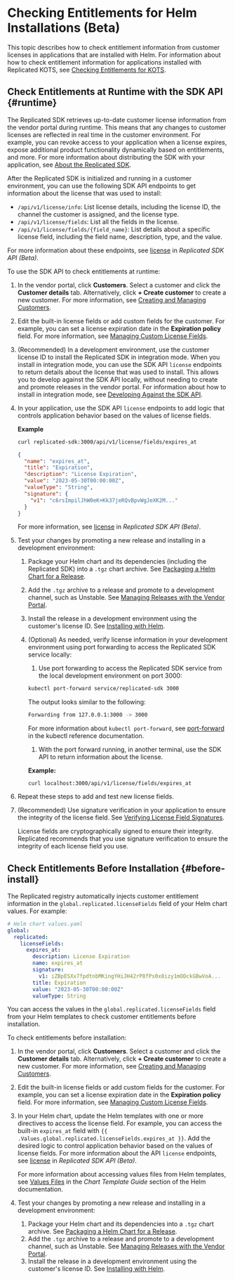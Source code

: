 # Checking Entitlements for Helm Installations (Beta)

This topic describes how to check entitlement information from customer licenses in applications that are installed with Helm. For information about how to check entitlement information for applications installed with Replicated KOTS, see [Checking Entitlements for KOTS](licenses-referencing-fields).

## Check Entitlements at Runtime with the SDK API {#runtime}

The Replicated SDK retrieves up-to-date customer license information from the vendor portal during runtime. This means that any changes to customer licenses are reflected in real time in the customer environment. For example, you can revoke access to your application when a license expires, expose additional product functionality dynamically based on entitlements, and more. For more information about distributing the SDK with your application, see [About the Replicated SDK](replicated-sdk-overview).

After the Replicated SDK is initialized and running in a customer environment, you can use the following SDK API endpoints to get information about the license that was used to install:
* `/api/v1/license/info`: List license details, including the license ID, the channel the customer is assigned, and the license type.
* `/api/v1/license/fields`: List all the fields in the license.  
* `/api/v1/license/fields/{field_name}`: List details about a specific license field, including the field name, description, type, and the value.

For more information about these endpoints, see [license](/reference/replicated-sdk-apis#license) in _Replicated SDK API (Beta)_.

To use the SDK API to check entitlements at runtime:

1. In the vendor portal, click **Customers**. Select a customer and click the **Customer details** tab. Alternatively, click **+ Create customer** to create a new customer. For more information, see [Creating and Managing Customers](/vendor/releases-creating-customer).

1. Edit the built-in license fields or add custom fields for the customer. For example, you can set a license expiration date in the **Expiration policy** field. For more information, see [Managing Custom License Fields](/vendor/licenses-adding-custom-fields).

1. (Recommended) In a development environment, use the customer license ID to install the Replicated SDK in integration mode. When you install in integration mode, you can use the SDK API `license` endpoints to return details about the license that was used to install. This allows you to develop against the SDK API locally, without needing to create and promote releases in the vendor portal. For information about how to install in integration mode, see [Developing Against the SDK API](/vendor/replicated-sdk-development).   

1. In your application, use the SDK API `license` endpoints to add logic that controls application behavior based on the values of license fields.

   **Example**

    ```bash
    curl replicated-sdk:3000/api/v1/license/fields/expires_at
    ```

    ```json
    {
      "name": "expires_at",
      "title": "Expiration",
      "description": "License Expiration",
      "value": "2023-05-30T00:00:00Z",
      "valueType": "String",
      "signature": {
        "v1": "c6rsImpilJhW0eK+Kk37jeRQvBpvWgJeXK2M..."
      }
    }
    ```

    For more information, see [license](/reference/replicated-sdk-apis#license) in _Replicated SDK API (Beta)_.

1. Test your changes by promoting a new release and installing in a development environment:
   1. Package your Helm chart and its dependencies (including the Replicated SDK) into a `.tgz` chart archive. See [Packaging a Helm Chart for a Release](helm-install-release).
   1. Add the `.tgz` archive to a release and promote to a development channel, such as Unstable. See [Managing Releases with the Vendor Portal](/vendor/releases-creating-releases).
   1. Install the release in a development environment using the customer's license ID. See [Installing with Helm](install-with-helm).
   1. (Optional) As needed, verify license information in your development environment using port forwarding to access the Replicated SDK service locally:
      1. Use port forwarding to access the Replicated SDK service from the local development environment on port 3000:

        ```bash
        kubectl port-forward service/replicated-sdk 3000
        ```

        The output looks similar to the following:

        ```bash
        Forwarding from 127.0.0.1:3000 -> 3000
        ```

        For more information about `kubectl port-forward`, see [port-forward](https://kubernetes.io/docs/reference/generated/kubectl/kubectl-commands#port-forward) in the kubectl reference documentation.

      1. With the port forward running, in another terminal, use the SDK API to return information about the license.

        **Example:**

        ```
        curl localhost:3000/api/v1/license/fields/expires_at
        ```

1. Repeat these steps to add and test new license fields.

1. (Recommended) Use signature verification in your application to ensure the integrity of the license field. See [Verifying License Field Signatures](/vendor/licenses-verify-fields-sdk-api).

   License fields are cryptographically signed to ensure their integrity. Replicated recommends that you use signature verification to ensure the integrity of each license field you use.

## Check Entitlements Before Installation {#before-install}

The Replicated registry automatically injects customer entitlement information in the `global.replicated.licenseFields` field of your Helm chart values. For example:

```yaml
# Helm chart values.yaml
global:
  replicated:
    licenseFields:
      expires_at:
        description: License Expiration
        name: expires_at
        signature:
          v1: iZBpESXx7fpdtnbMKingYHiJH42rP8fPs0x8izy1mODckGBwVoA... 
        title: Expiration
        value: "2023-05-30T00:00:00Z"
        valueType: String  
```

You can access the values in the `global.replicated.licenseFields` field from your Helm templates to check customer entitlements before installation.

To check entitlements before installation:

1. In the vendor portal, click **Customers**. Select a customer and click the **Customer details** tab. Alternatively, click **+ Create customer** to create a new customer. For more information, see [Creating and Managing Customers](/vendor/releases-creating-customer).

1. Edit the built-in license fields or add custom fields for the customer. For example, you can set a license expiration date in the **Expiration policy** field. For more information, see [Managing Custom License Fields](/vendor/licenses-adding-custom-fields).

1. In your Helm chart, update the Helm templates with one or more directives to access the license field. For example, you can access the built-in `expires_at` field with `{{ .Values.global.replicated.licenseFields.expires_at }}`. Add the desired logic to control application behavior based on the values of license fields. For more information about the API `license` endpoints, see [license](/reference/replicated-sdk-apis#license) in _Replicated SDK API (Beta)_.

   For more information about accessing values files from Helm templates, see [Values Files](https://helm.sh/docs/chart_template_guide/values_files/) in the _Chart Template Guide_ section of the Helm documentation.

1. Test your changes by promoting a new release and installing in a development environment:
   1. Package your Helm chart and its dependencies into a `.tgz` chart archive. See [Packaging a Helm Chart for a Release](helm-install-release).
   1. Add the `.tgz` archive to a release and promote to a development channel, such as Unstable. See [Managing Releases with the Vendor Portal](/vendor/releases-creating-releases).
   1. Install the release in a development environment using the customer's license ID. See [Installing with Helm](install-with-helm).